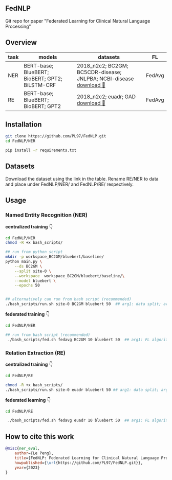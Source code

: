 ## FedNLP

Git repo for paper "Federated Learning for Clinical Natural Language Processing"

## Overview
| task      | models | datasets| FL |
| ----------- | ----------- |----------|----------|
| NER      | BERT-base; BlueBERT; BioBERT; GPT2; BiLSTM-CRF       |2018_n2c2; BC2GM; BC5CDR-disease; JNLPBA; NCBI-disease [download :link:](https://drive.google.com/drive/folders/1m7q3f3oVCtyAGn8L540l6AKSPx2UF9wk?usp=share_link)  | FedAvg |
| RE   | BERT-base; BlueBERT; BioBERT; GPT2  | 2018_n2c2; euadr; GAD [download :link:](https://drive.google.com/drive/folders/1xdRDaT_RxIopIPNgNh7Y2Nkwj7UHK-G5?usp=sharing)| FedAvg |

## Installation
```bash
git clone https://github.com/PL97/FedNLP.git
cd FedNLP/NER

pip install -r requirements.txt
```

## Datasets
Download the dataset using the link in the table. Rename RE/NER to data and place under FedNLP/NER/ and FedNLP/RE/ respectively.


## Usage
### Named Entity Recognition (NER)

**centralized training** :point_down:

```bash
cd FedNLP/NER
chmod -R +x bash_scripts/

## run from python script
mkdir -p workspace_BC2GM/bluebert/baseline/
python main.py \
    --ds BC2GM \
    --split site-0 \
    --workspace  workspace_BC2GM/bluebert/baseline/\
    --model bluebert \
    --epochs 50


## alternatively can run from bash script (recommended)
./bash_scripts/run.sh site-0 BC2GM bluebert 50  ## arg1: data split; arg2: dataset; arg3: model; arg4: total epochs
```

**federated training** :point_down:

```bash
cd FedNLP/NER

## run from bash script (recommended)
 ./bash_scripts/fed.sh fedavg BC2GM 10 bluebert 50  ## arg1: FL algorithm; arg2: dataset; arg3: total data splits; arg4: model; arg5: total epochs
```

### Relation Extraction (RE)
**centralized training** :point_down:
```bash
cd FedNLP/RE

chmod -R +x bash_scripts/
./bash_scripts/run.sh site-0 euadr bluebert 50 ## arg1: data split; arg2: datasets; arg3: model; arg4: total epochs
```
**federated learning** :point_down:
```bash
cd FedNLP/RE

 ./bash_scripts/fed.sh fedavg euadr 10 bluebert 50  ## arg1: FL algorithm; arg2: dataset; arg3: total data splits; arg4: model; arg5: total epochs
```

## How to cite this work

```bibtex
@misc{ner_eval,
    author={Le Peng},
    title={FedNLP: Federated Learning for Clinical Natural Language Processing},
    howpublished={\url{https://github.com/PL97/FedNLP.git}},
    year={2023}
}
```